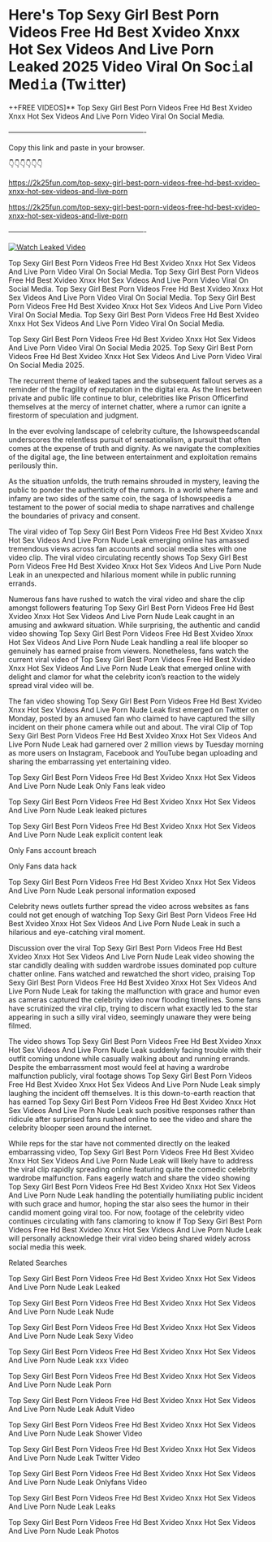 # Here's Top Sexy Girl Best Porn Videos Free Hd Best Xvideo Xnxx Hot Sex Videos And Live Porn Leaked 2025 Video Viral On Soc𝚒al Med𝚒a (Tw𝚒tter)

++FREE VIDEOS]** Top Sexy Girl Best Porn Videos Free Hd Best Xvideo Xnxx Hot Sex Videos And Live Porn Video Viral On Social Media.

———————————————————-

Copy this link and paste in your browser.

👇👇👇👇👇👇

https://2k25fun.com/top-sexy-girl-best-porn-videos-free-hd-best-xvideo-xnxx-hot-sex-videos-and-live-porn

https://2k25fun.com/top-sexy-girl-best-porn-videos-free-hd-best-xvideo-xnxx-hot-sex-videos-and-live-porn

———————————————————-

[![Watch Leaked Video](https://miro.medium.com/v2/resize:fit:828/format:webp/1*cilzJN44JGOrTw9NJCrNHA.gif "Watch Leaked Video")](https://2k25fun.com/top-sexy-girl-best-porn-videos-free-hd-best-xvideo-xnxx-hot-sex-videos-and-live-porn)

Top Sexy Girl Best Porn Videos Free Hd Best Xvideo Xnxx Hot Sex Videos And Live Porn Video Viral On Social Media. Top Sexy Girl Best Porn Videos Free Hd Best Xvideo Xnxx Hot Sex Videos And Live Porn Video Viral On Social Media. Top Sexy Girl Best Porn Videos Free Hd Best Xvideo Xnxx Hot Sex Videos And Live Porn Video Viral On Social Media. Top Sexy Girl Best Porn Videos Free Hd Best Xvideo Xnxx Hot Sex Videos And Live Porn Video Viral On Social Media. Top Sexy Girl Best Porn Videos Free Hd Best Xvideo Xnxx Hot Sex Videos And Live Porn Video Viral On Social Media.

Top Sexy Girl Best Porn Videos Free Hd Best Xvideo Xnxx Hot Sex Videos And Live Porn Video Viral On Social Media 2025. Top Sexy Girl Best Porn Videos Free Hd Best Xvideo Xnxx Hot Sex Videos And Live Porn Video Viral On Social Media 2025.

The recurrent theme of leaked tapes and the subsequent fallout serves as a reminder of the fragility of reputation in the digital era. As the lines between private and public life continue to blur, celebrities like Prison Officerfind themselves at the mercy of internet chatter, where a rumor can ignite a firestorm of speculation and judgment.

In the ever evolving landscape of celebrity culture, the Ishowspeedscandal underscores the relentless pursuit of sensationalism, a pursuit that often comes at the expense of truth and dignity. As we navigate the complexities of the digital age, the line between entertainment and exploitation remains perilously thin.

As the situation unfolds, the truth remains shrouded in mystery, leaving the public to ponder the authenticity of the rumors. In a world where fame and infamy are two sides of the same coin, the saga of Ishowspeedis a testament to the power of social media to shape narratives and challenge the boundaries of privacy and consent.

The viral video of Top Sexy Girl Best Porn Videos Free Hd Best Xvideo Xnxx Hot Sex Videos And Live Porn Nude Leak emerging online has amassed tremendous views across fan accounts and social media sites with one video clip. The viral video circulating recently shows Top Sexy Girl Best Porn Videos Free Hd Best Xvideo Xnxx Hot Sex Videos And Live Porn Nude Leak in an unexpected and hilarious moment while in public running errands.

Numerous fans have rushed to watch the viral video and share the clip amongst followers featuring Top Sexy Girl Best Porn Videos Free Hd Best Xvideo Xnxx Hot Sex Videos And Live Porn Nude Leak caught in an amusing and awkward situation. While surprising, the authentic and candid video showing Top Sexy Girl Best Porn Videos Free Hd Best Xvideo Xnxx Hot Sex Videos And Live Porn Nude Leak handling a real life blooper so genuinely has earned praise from viewers. Nonetheless, fans watch the current viral video of Top Sexy Girl Best Porn Videos Free Hd Best Xvideo Xnxx Hot Sex Videos And Live Porn Nude Leak that emerged online with delight and clamor for what the celebrity icon’s reaction to the widely spread viral video will be.

The fan video showing Top Sexy Girl Best Porn Videos Free Hd Best Xvideo Xnxx Hot Sex Videos And Live Porn Nude Leak first emerged on Twitter on Monday, posted by an amused fan who claimed to have captured the silly incident on their phone camera while out and about. The viral Clip of Top Sexy Girl Best Porn Videos Free Hd Best Xvideo Xnxx Hot Sex Videos And Live Porn Nude Leak had garnered over 2 million views by Tuesday morning as more users on Instagram, Facebook and YouTube began uploading and sharing the embarrassing yet entertaining video.

Top Sexy Girl Best Porn Videos Free Hd Best Xvideo Xnxx Hot Sex Videos And Live Porn Nude Leak Only Fans leak video

Top Sexy Girl Best Porn Videos Free Hd Best Xvideo Xnxx Hot Sex Videos And Live Porn Nude Leak leaked pictures

Top Sexy Girl Best Porn Videos Free Hd Best Xvideo Xnxx Hot Sex Videos And Live Porn Nude Leak explicit content leak

Only Fans account breach

Only Fans data hack

Top Sexy Girl Best Porn Videos Free Hd Best Xvideo Xnxx Hot Sex Videos And Live Porn Nude Leak personal information exposed

Celebrity news outlets further spread the video across websites as fans could not get enough of watching Top Sexy Girl Best Porn Videos Free Hd Best Xvideo Xnxx Hot Sex Videos And Live Porn Nude Leak in such a hilarious and eye-catching viral moment.

Discussion over the viral Top Sexy Girl Best Porn Videos Free Hd Best Xvideo Xnxx Hot Sex Videos And Live Porn Nude Leak video showing the star candidly dealing with sudden wardrobe issues dominated pop culture chatter online. Fans watched and rewatched the short video, praising Top Sexy Girl Best Porn Videos Free Hd Best Xvideo Xnxx Hot Sex Videos And Live Porn Nude Leak for taking the malfunction with grace and humor even as cameras captured the celebrity video now flooding timelines. Some fans have scrutinized the viral clip, trying to discern what exactly led to the star appearing in such a silly viral video, seemingly unaware they were being filmed.

The video shows Top Sexy Girl Best Porn Videos Free Hd Best Xvideo Xnxx Hot Sex Videos And Live Porn Nude Leak suddenly facing trouble with their outfit coming undone while casually walking about and running errands. Despite the embarrassment most would feel at having a wardrobe malfunction publicly, viral footage shows Top Sexy Girl Best Porn Videos Free Hd Best Xvideo Xnxx Hot Sex Videos And Live Porn Nude Leak simply laughing the incident off themselves. It is this down-to-earth reaction that has earned Top Sexy Girl Best Porn Videos Free Hd Best Xvideo Xnxx Hot Sex Videos And Live Porn Nude Leak such positive responses rather than ridicule after surprised fans rushed online to see the video and share the celebrity blooper seen around the internet.

While reps for the star have not commented directly on the leaked embarrassing video, Top Sexy Girl Best Porn Videos Free Hd Best Xvideo Xnxx Hot Sex Videos And Live Porn Nude Leak will likely have to address the viral clip rapidly spreading online featuring quite the comedic celebrity wardrobe malfunction. Fans eagerly watch and share the video showing Top Sexy Girl Best Porn Videos Free Hd Best Xvideo Xnxx Hot Sex Videos And Live Porn Nude Leak handling the potentially humiliating public incident with such grace and humor, hoping the star also sees the humor in their candid moment going viral too. For now, footage of the celebrity video continues circulating with fans clamoring to know if Top Sexy Girl Best Porn Videos Free Hd Best Xvideo Xnxx Hot Sex Videos And Live Porn Nude Leak will personally acknowledge their viral video being shared widely across social media this week.

Related Searches

Top Sexy Girl Best Porn Videos Free Hd Best Xvideo Xnxx Hot Sex Videos And Live Porn Nude Leak Leaked

Top Sexy Girl Best Porn Videos Free Hd Best Xvideo Xnxx Hot Sex Videos And Live Porn Nude Leak Nude

Top Sexy Girl Best Porn Videos Free Hd Best Xvideo Xnxx Hot Sex Videos And Live Porn Nude Leak Sexy Video

Top Sexy Girl Best Porn Videos Free Hd Best Xvideo Xnxx Hot Sex Videos And Live Porn Nude Leak xxx Video

Top Sexy Girl Best Porn Videos Free Hd Best Xvideo Xnxx Hot Sex Videos And Live Porn Nude Leak Porn

Top Sexy Girl Best Porn Videos Free Hd Best Xvideo Xnxx Hot Sex Videos And Live Porn Nude Leak Adult Video

Top Sexy Girl Best Porn Videos Free Hd Best Xvideo Xnxx Hot Sex Videos And Live Porn Nude Leak Shower Video

Top Sexy Girl Best Porn Videos Free Hd Best Xvideo Xnxx Hot Sex Videos And Live Porn Nude Leak Twitter Video

Top Sexy Girl Best Porn Videos Free Hd Best Xvideo Xnxx Hot Sex Videos And Live Porn Nude Leak Onlyfans Video

Top Sexy Girl Best Porn Videos Free Hd Best Xvideo Xnxx Hot Sex Videos And Live Porn Nude Leak Leaks

Top Sexy Girl Best Porn Videos Free Hd Best Xvideo Xnxx Hot Sex Videos And Live Porn Nude Leak Photos